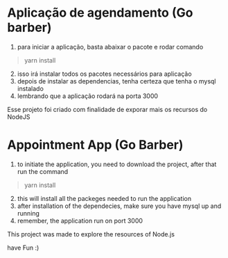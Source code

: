 # Aplicação de agendamento (Go barber)

1. para iniciar a aplicação, basta abaixar o pacote e rodar comando

> yarn install

2. isso irá instalar todos os pacotes necessários para aplicação
3. depois de instalar as dependencias, tenha certeza que tenha o mysql instalado
4. lembrando que a aplicação rodará na porta 3000

Esse projeto foi criado com finalidade de exporar mais os recursos do NodeJS

# Appointment App (Go Barber)

1. to initiate the application, you need to download the project, after that run the command

> yarn install

2. this will install all the packeges needed to run the application
3. after installation of the dependecies, make sure you have mysql up and running
4. remember, the application run on port 3000

This project was made to explore the resources of Node.js

have Fun :)
